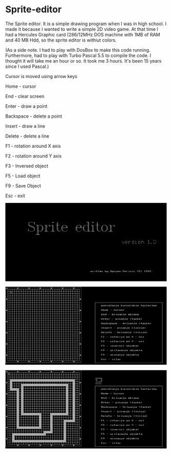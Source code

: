 # Sprite-editor
The Sprite editor. It is a simple drawing program when I was in high school. I made it because I wanted to write a simple 2D video game. At that time I had a Hercules Graphic card (286/12MHz DOS machine with 1MB of RAM and 40 MB Hdd, so the sprite editor is withiut colors.

(As a side note. I had to play with DosBox to make this code running. Furthermore, had to play with Turbo Pascal 5.5 to compile the code. I thought it will take me an hour or so. It took me 3 hours. It's been 15 years since I used Pascal.)

Cursor is moved using arrow keys

Home - cursor

End - clear screen

Enter - draw a point

Backspace - delete a point

Insert - draw a line

Delete - delete a line

F1 - rotation around X axis

F2 - rotation around Y axis

F3 - Inversed object

F5 - Load object

F9 - Save Object

Esc - exit



![Alt text](https://github.com/ognjenperisic/Sprite-editor/blob/screenshots/editor_003.png?raw=true "Starting screen")

![Alt text](https://github.com/ognjenperisic/Sprite-editor/blob/screenshots/editor_000.png?raw=true "Main screen")

![Alt text](https://github.com/ognjenperisic/Sprite-editor/blob/screenshots/editor_001.png?raw=true "Main screen")

